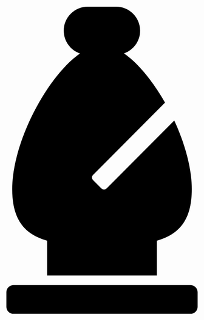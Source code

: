 <svg xmlns="http://www.w3.org/2000/svg" viewBox="0 0 320 512"><path d="M123.158 77.881C107.369 72.53 96 57.597 96 40c0-22.091 17.909-40 40-40h47.796c22.091 0 40 17.909 40 40 0 17.541-11.295 32.434-27.005 37.829 23.993 16.657 48.577 46.839 68.703 82.05L144.929 280.443a6 6 0 0 0 0 8.485l14.142 14.142a6 6 0 0 0 8.485 0L280.9 189.726c17.758 38.297 29.371 79.443 29.371 114.273 0 53.786-22.897 75.788-58.446 86.033V448H68.174v-57.97C32.631 379.784 9.739 357.781 9.739 304c0-78.029 58.281-187.766 113.419-226.119zM320 500v-24c0-6.627-5.373-12-12-12H12c-6.627 0-12 5.373-12 12v24c0 6.627 5.373 12 12 12h296c6.627 0 12-5.373 12-12z"/></svg>
<!--
Font Awesome Free 5.3.1 by @fontawesome - https://fontawesome.com
License - https://fontawesome.com/license/free (Icons: CC BY 4.0, Fonts: SIL OFL 1.1, Code: MIT License)
-->                                                                                                                                                                                                                                                                                                                                                                                                                                                                                                                                                                                                                                                                                                                                                                                                                       
